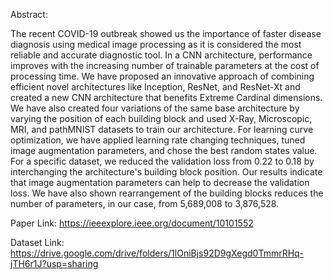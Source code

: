 Abstract:

The recent COVID-19 outbreak showed us the importance of faster disease diagnosis using medical image processing as it is considered the most reliable and accurate diagnostic tool. In a CNN architecture, performance improves with the increasing number of trainable parameters at the cost of processing time. We have proposed an innovative approach of combining efficient novel architectures like Inception, ResNet, and ResNet-Xt and created a new CNN architecture that benefits Extreme Cardinal dimensions. We have also created four variations of the same base architecture by varying the position of each building block and used X-Ray, Microscopic, MRI, and pathMNIST datasets to train our architecture. For learning curve optimization, we have applied learning rate changing techniques, tuned image augmentation parameters, and chose the best random states value. For a specific dataset, we reduced the validation loss from 0.22 to 0.18 by interchanging the architecture's building block position. Our results indicate that image augmentation parameters can help to decrease the validation loss. We have also shown rearrangement of the building blocks reduces the number of parameters, in our case, from 5,689,008 to 3,876,528.

Paper Link: https://ieeexplore.ieee.org/document/10101552

Dataset Link: https://drive.google.com/drive/folders/1lOniBjs92D9gXegd0TmmrRHq-jTH6r1J?usp=sharing

